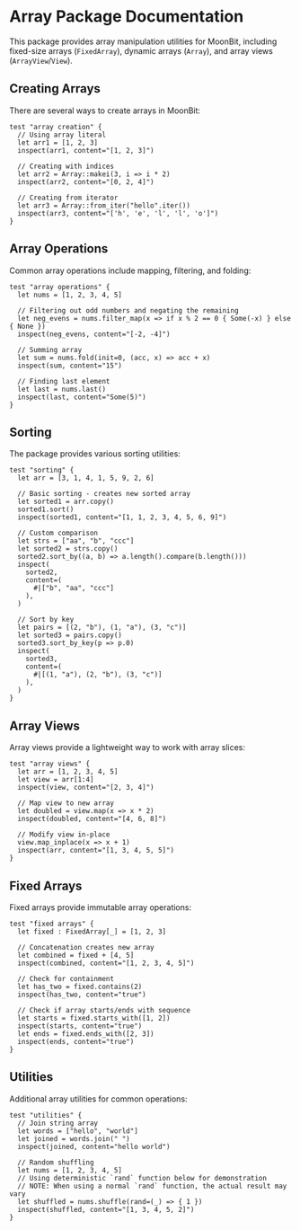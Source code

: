 # Array Package Documentation

This package provides array manipulation utilities for MoonBit, including fixed-size arrays (`FixedArray`), dynamic arrays (`Array`), and array views (`ArrayView`/`View`).

## Creating Arrays

There are several ways to create arrays in MoonBit:

```moonbit
test "array creation" {
  // Using array literal
  let arr1 = [1, 2, 3]
  inspect(arr1, content="[1, 2, 3]")

  // Creating with indices
  let arr2 = Array::makei(3, i => i * 2)
  inspect(arr2, content="[0, 2, 4]")

  // Creating from iterator
  let arr3 = Array::from_iter("hello".iter())
  inspect(arr3, content="['h', 'e', 'l', 'l', 'o']")
}
```

## Array Operations

Common array operations include mapping, filtering, and folding:

```moonbit
test "array operations" {
  let nums = [1, 2, 3, 4, 5]

  // Filtering out odd numbers and negating the remaining
  let neg_evens = nums.filter_map(x => if x % 2 == 0 { Some(-x) } else { None })
  inspect(neg_evens, content="[-2, -4]")

  // Summing array
  let sum = nums.fold(init=0, (acc, x) => acc + x)
  inspect(sum, content="15")

  // Finding last element
  let last = nums.last()
  inspect(last, content="Some(5)")
}
```

## Sorting

The package provides various sorting utilities:

```moonbit
test "sorting" {
  let arr = [3, 1, 4, 1, 5, 9, 2, 6]

  // Basic sorting - creates new sorted array
  let sorted1 = arr.copy()
  sorted1.sort()
  inspect(sorted1, content="[1, 1, 2, 3, 4, 5, 6, 9]")

  // Custom comparison
  let strs = ["aa", "b", "ccc"]
  let sorted2 = strs.copy()
  sorted2.sort_by((a, b) => a.length().compare(b.length()))
  inspect(
    sorted2,
    content=(
      #|["b", "aa", "ccc"]
    ),
  )

  // Sort by key
  let pairs = [(2, "b"), (1, "a"), (3, "c")]
  let sorted3 = pairs.copy()
  sorted3.sort_by_key(p => p.0)
  inspect(
    sorted3,
    content=(
      #|[(1, "a"), (2, "b"), (3, "c")]
    ),
  )
}
```

## Array Views

Array views provide a lightweight way to work with array slices:

```moonbit
test "array views" {
  let arr = [1, 2, 3, 4, 5]
  let view = arr[1:4]
  inspect(view, content="[2, 3, 4]")

  // Map view to new array
  let doubled = view.map(x => x * 2)
  inspect(doubled, content="[4, 6, 8]")

  // Modify view in-place
  view.map_inplace(x => x + 1)
  inspect(arr, content="[1, 3, 4, 5, 5]")
}
```

## Fixed Arrays

Fixed arrays provide immutable array operations:

```moonbit
test "fixed arrays" {
  let fixed : FixedArray[_] = [1, 2, 3]

  // Concatenation creates new array
  let combined = fixed + [4, 5]
  inspect(combined, content="[1, 2, 3, 4, 5]")

  // Check for containment
  let has_two = fixed.contains(2)
  inspect(has_two, content="true")

  // Check if array starts/ends with sequence
  let starts = fixed.starts_with([1, 2])
  inspect(starts, content="true")
  let ends = fixed.ends_with([2, 3])
  inspect(ends, content="true")
}
```

## Utilities

Additional array utilities for common operations:

```moonbit
test "utilities" {
  // Join string array
  let words = ["hello", "world"]
  let joined = words.join(" ")
  inspect(joined, content="hello world")

  // Random shuffling
  let nums = [1, 2, 3, 4, 5]
  // Using deterministic `rand` function below for demonstration
  // NOTE: When using a normal `rand` function, the actual result may vary
  let shuffled = nums.shuffle(rand=(_) => { 1 })
  inspect(shuffled, content="[1, 3, 4, 5, 2]")
}
```
